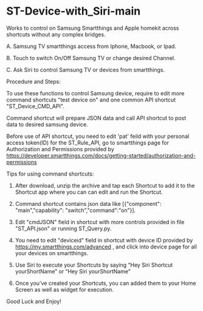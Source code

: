 # ST-Device-with_Siri-main


Works to control on Samsung Smartthings and Apple homekit across shortcuts without any complex bridges.


A. Samsung TV smartthings access from Iphone, Macbook, or Ipad.

B. Touch to switch On/Off Samsung TV or change desired Channel.

C. Ask Siri to control Samsung TV or devices from smartthings.




Procedure and Steps:

To use these functions to control Samsung device, require to edit more command shortcuts "test device on"
and one common API shortcut "ST_Device_CMD_API".

Command shortcut will prepare JSON data and call API shortcut to post data to desired samsung device.

Before use of API shortcut, you need to edit 'pat' feild with your personal access token(ID) for the ST_Rule_API,
go to smartthings page for Authorization and Permissions provided by https://developer.smartthings.com/docs/getting-started/authorization-and-permissions




Tips for using command shortcuts:

1. After download, unzip the archive and tap each Shortcut to add it to the Shortcut app where you can can edit and run the Shortcut.

2. Command shortcut contains json data like [{"component": "main","capability": "switch","command":"on"}].

3. Edit "cmdJSON" field in shortcut with more controls provided in file "ST_API.json" or running ST_Query.py.

4. You need to edit "deviceid" field in shortcut with device ID provided by https://my.smartthings.com/advanced
, and click into device page for all your devices on smartthings.

5. Use Siri to execute your Shortcuts by saying “Hey Siri Shortcut yourShortName” or “Hey Siri yourShortName”

6. Once you’ve created your Shortcuts, you can added them to your Home Screen as well as widget for execution. 


Good Luck and Enjoy!
